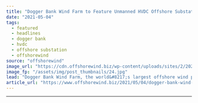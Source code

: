 ```yaml
---
title: "Dogger Bank Wind Farm to Feature Unmanned HVDC Offshore Substations"
date: "2021-05-04"
tags: 
  - featured
  - headlines
  - dogger bank
  - hvdc
  - offshore substation
  - offshorewind
source: "offshorewind"
image_url: "https://cdn.offshorewind.biz/wp-content/uploads/sites/2/2021/05/04085503/Dogger-Bank-Wind-Farm-to-Feature-Unmanned-HVDC-Offshore-Substations.jpg"
image_fp: "/assets/img/post_thumbnails/24.jpg"
lead: "Dogger Bank Wind Farm, the world&#8217;s largest offshore wind project, will use what the"
article_url: "https://www.offshorewind.biz/2021/05/04/dogger-bank-wind-farm-to-feature-unmanned-hvdc-offshore-substations/"
---
```


---
